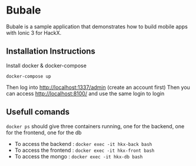 # Bubale

Bubale is a sample application that demonstrates how to build mobile apps with Ionic 3 for HackX. 

## Installation Instructions

Install docker & docker-compose

``docker-compose up``

Then log into [http://localhost:1337/admin](http://localhost:1337/admin) (create an account first)
Then you can access [http://localhost:8100/](http://localhost:8100/) and use the same login to login 

## Usefull comands

``docker ps`` should give three containers running, one for the backend, one for the frontend, one for the db

* To access the backend : ``docker exec -it hkx-back bash``
* To access the frontend : ``docker exec -it hkx-front bash``
* To access the mongo : ``docker exec -it hkx-db bash``
